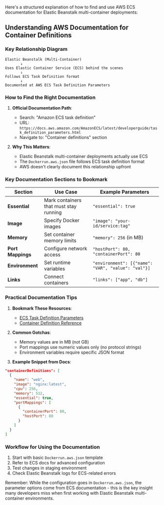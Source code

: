 Here's a structured explanation of how to find and use AWS ECS documentation for Elastic Beanstalk multi-container deployments:

## Understanding AWS Documentation for Container Definitions

### Key Relationship Diagram
```
Elastic Beanstalk (Multi-Container)
       ↓
Uses Elastic Container Service (ECS) behind the scenes
       ↓
Follows ECS Task Definition format
       ↓
Documented at AWS ECS Task Definition Parameters
```

### How to Find the Right Documentation

1. **Official Documentation Path**:
   - Search: "Amazon ECS task definition"
   - URL: `https://docs.aws.amazon.com/AmazonECS/latest/developerguide/task_definition_parameters.html`
   - Navigate to: "Container definitions" section

2. **Why This Matters**:
   - Elastic Beanstalk multi-container deployments actually use ECS
   - The `Dockerrun.aws.json` file follows ECS task definition format
   - AWS doesn't clearly document this relationship upfront

### Key Documentation Sections to Bookmark

| Section | Use Case | Example Parameters |
|---------|----------|---------------------|
| **Essential** | Mark containers that must stay running | `"essential": true` |
| **Image** | Specify Docker images | `"image": "your-id/service:tag"` |
| **Memory** | Set container memory limits | `"memory": 256` (in MB) |
| **Port Mappings** | Configure network access | `"hostPort": 80, "containerPort": 80` |
| **Environment** | Set runtime variables | `"environment": [{"name": "VAR", "value": "val"}]` |
| **Links** | Connect containers | `"links": ["app", "db"]` |

### Practical Documentation Tips

1. **Bookmark These Resources**:
   - [ECS Task Definition Parameters](https://docs.aws.amazon.com/AmazonECS/latest/developerguide/task_definition_parameters.html)
   - [Container Definition Reference](https://docs.aws.amazon.com/AmazonECS/latest/APIReference/API_ContainerDefinition.html)

2. **Common Gotchas**:
   - Memory values are in MB (not GB)
   - Port mappings use numeric values only (no protocol strings)
   - Environment variables require specific JSON format

3. **Example Snippet from Docs**:
```json
"containerDefinitions": [
  {
    "name": "web",
    "image": "nginx:latest",
    "cpu": 256,
    "memory": 512,
    "essential": true,
    "portMappings": [
      {
        "containerPort": 80,
        "hostPort": 80
      }
    ]
  }
]
```

### Workflow for Using the Documentation

1. Start with basic `Dockerrun.aws.json` template
2. Refer to ECS docs for advanced configuration
3. Test changes in staging environment
4. Check Elastic Beanstalk logs for ECS-related errors

Remember: While the configuration goes in `Dockerrun.aws.json`, the parameter options come from ECS documentation - this is the key insight many developers miss when first working with Elastic Beanstalk multi-container environments.